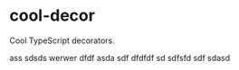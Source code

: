 # cool-decor
Cool TypeScript decorators.

ass
sdsds
werwer
dfdf
asda
sdf
dfdfdf
sd
sdfsfd
sdf
sdasd
